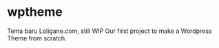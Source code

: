 # wptheme
Tema baru Loligane.com, still WIP
Our first project to make a Wordpress Theme from scratch.

